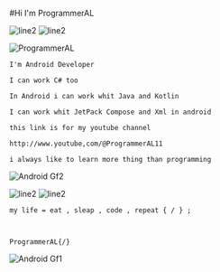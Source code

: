 #Hi I'm ProgrammerAL


![line2](https://github.com/ProgrammerAL01/ProgrammerAL01/assets/141438585/738b7b12-05da-417b-a115-b1719871f2de)
![line2](https://github.com/ProgrammerAL01/ProgrammerAL01/assets/141438585/6c8fc5dd-ceca-41c3-9573-febc2c1ecbbf)


![ProgrammerAL](https://github.com/ProgrammerAL01/ProgrammerAL01/assets/141438585/a9758696-0b47-45b6-8afa-8ae6094c1ae2)

    I'm Android Developer

    I can work C# too

    In Android i can work whit Java and Kotlin

    I can work whit JetPack Compose and Xml in android

    this link is for my youtube channel

    http://www.youtube,com/@ProgrammerAL11

    i always like to learn more thing than programming

![Android Gf2](https://github.com/ProgrammerAL01/ProgrammerAL01/assets/141438585/f7e8128b-3457-4205-a218-710a1a1bafc8)


![line2](https://github.com/ProgrammerAL01/ProgrammerAL01/assets/141438585/beb48284-47c1-4fcc-aeb2-15d662dae3e5)
![line2](https://github.com/ProgrammerAL01/ProgrammerAL01/assets/141438585/a2b475e5-6bd8-49d3-a7ef-3a0934518878)


    my life = eat , sleap , code , repeat { / } ;
  


    ProgrammerAL{/}

![Android Gf1](https://github.com/ProgrammerAL01/ProgrammerAL01/assets/141438585/87842e4a-ef96-47cc-a197-d457f0925f75)



